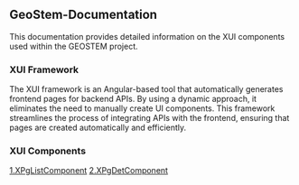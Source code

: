 ## GeoStem-Documentation
This documentation provides detailed information on the XUI components used within the GEOSTEM project.
### XUI Framework
The XUI framework is an Angular-based tool that automatically generates frontend pages for backend APIs. By using a dynamic approach, it eliminates the need to manually create UI components. This framework streamlines the process of integrating APIs with the frontend, ensuring that pages are created automatically and efficiently.
### XUI Components
[1.XPgListComponent](https://github.com/mariaphilo2024/GeoStem-Documentation/blob/main/XPgListComponent.md)
[2.XPgDetComponent](https://github.com/mariaphilo2024/GeoStem-Documentation/blob/main/XPgDetComponent.md)
